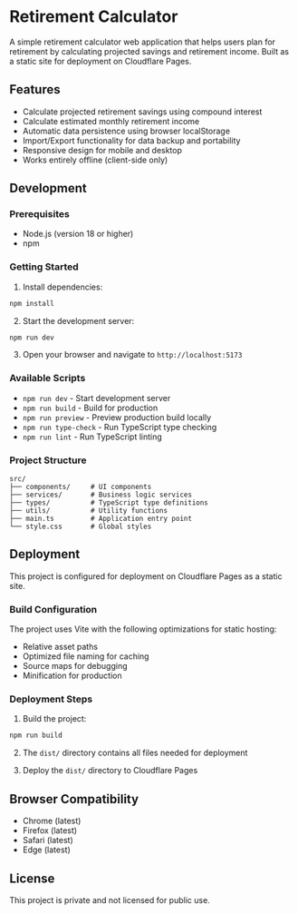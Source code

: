 # Retirement Calculator

A simple retirement calculator web application that helps users plan for retirement by calculating projected savings and retirement income. Built as a static site for deployment on Cloudflare Pages.

## Features

- Calculate projected retirement savings using compound interest
- Calculate estimated monthly retirement income
- Automatic data persistence using browser localStorage
- Import/Export functionality for data backup and portability
- Responsive design for mobile and desktop
- Works entirely offline (client-side only)

## Development

### Prerequisites

- Node.js (version 18 or higher)
- npm

### Getting Started

1. Install dependencies:
```bash
npm install
```

2. Start the development server:
```bash
npm run dev
```

3. Open your browser and navigate to `http://localhost:5173`

### Available Scripts

- `npm run dev` - Start development server
- `npm run build` - Build for production
- `npm run preview` - Preview production build locally
- `npm run type-check` - Run TypeScript type checking
- `npm run lint` - Run TypeScript linting

### Project Structure

```
src/
├── components/     # UI components
├── services/       # Business logic services
├── types/          # TypeScript type definitions
├── utils/          # Utility functions
├── main.ts         # Application entry point
└── style.css       # Global styles
```

## Deployment

This project is configured for deployment on Cloudflare Pages as a static site.

### Build Configuration

The project uses Vite with the following optimizations for static hosting:
- Relative asset paths
- Optimized file naming for caching
- Source maps for debugging
- Minification for production

### Deployment Steps

1. Build the project:
```bash
npm run build
```

2. The `dist/` directory contains all files needed for deployment

3. Deploy the `dist/` directory to Cloudflare Pages

## Browser Compatibility

- Chrome (latest)
- Firefox (latest)
- Safari (latest)
- Edge (latest)

## License

This project is private and not licensed for public use.